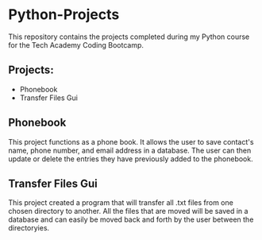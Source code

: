 # Python-Projects

This repository contains the projects completed during my Python course for the Tech Academy Coding Bootcamp.

## Projects:
- Phonebook
- Transfer Files Gui

## Phonebook
This project functions as a phone book. It allows the user to save contact's name, phone number, and email address in a database. The user can then update or delete the entries they have previously added to the phonebook. 

## Transfer Files Gui
This project created a program that will transfer all .txt files from one chosen directory to another. All the files that are moved will be saved in a database and can easily be moved back and forth by the user between the directoryies. 
